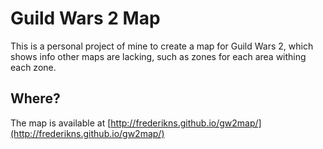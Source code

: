 # Guild Wars 2 Map
This is a personal project of mine to create a map for Guild Wars 2, which shows info other maps are lacking, such as zones for each area withing each zone.

## Where?
The map is available at [http://frederikns.github.io/gw2map/](http://frederikns.github.io/gw2map/)
